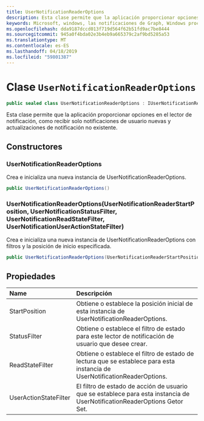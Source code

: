 ```yaml
---
title: UserNotificationReaderOptions
description: Esta clase permite que la aplicación proporcionar opciones en el lector de notificación, como recibir solo notificaciones de usuario nuevas y actualizaciones de notificación no existente.
keywords: Microsoft, windows, las notificaciones de Graph, Windows procedimientos
ms.openlocfilehash: dda9187dccd013f719d564f62b51fd9ac7be8444
ms.sourcegitcommit: 945a0f4bda02e3b4eb9a665379c2af9bd5285a53
ms.translationtype: MT
ms.contentlocale: es-ES
ms.lasthandoff: 04/18/2019
ms.locfileid: "59801387"
---
```

# <a name="class-usernotificationreaderoptions"></a>Clase `UserNotificationReaderOptions`

```C#
public sealed class UserNotificationReaderOptions : IUserNotificationReaderOptions
```

Esta clase permite que la aplicación proporcionar opciones en el lector de notificación, como recibir solo notificaciones de usuario nuevas y actualizaciones de notificación no existente. 

## <a name="constructors"></a>Constructores

### <a name="usernotificationreaderoptions"></a>UserNotificationReaderOptions
Crea e inicializa una nueva instancia de UserNotificationReaderOptions.

```C#
public UserNotificationReaderOptions()
```

### <a name="usernotificationreaderoptionsusernotificationreaderstartposition-usernotificationstatusfilter-usernotificationreadstatefilter-usernotificationuseractionstatefilter"></a>UserNotificationReaderOptions(UserNotificationReaderStartPosition, UserNotificationStatusFilter, UserNotificationReadStateFilter, UserNotificationUserActionStateFilter)
Crea e inicializa una nueva instancia de UserNotificationReaderOptions con filtros y la posición de inicio especificada. 

```C#
public UserNotificationReaderOptions(UserNotificationReaderStartPosition startPosition, UserNotificationStatusFilter statusFilter, UserNotificationReadStateFilter readStateFilter, UserNotificationUserActionStateFilter userActionStateFilter)
```

## <a name="properties"></a>Propiedades

|Name | Descripción |
|:-- |:-- |
|StartPosition |Obtiene o establece la posición inicial de esta instancia de UserNotificationReaderOptions.|
|   StatusFilter |Obtiene o establece el filtro de estado para este lector de notificación de usuario que desee crear.| 
|   ReadStateFilter |Obtiene o establece el filtro de estado de lectura que se establece para esta instancia de UserNotificationReaderOptions.| 
|   UserActionStateFilter|El filtro de estado de acción de usuario que se establece para esta instancia de UserNotificationReaderOptions Getor Set.| 




